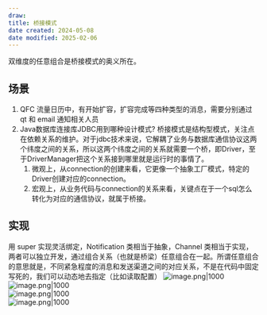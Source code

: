 ```yaml
---
draw:
title: 桥接模式
date created: 2024-05-08
date modified: 2025-02-06
---
```


双维度的任意组合是桥接模式的奥义所在。

<!-- more -->

## 场景

1. QFC 流量日历中，有开始扩容，扩容完成等四种类型的消息，需要分别通过 qt 和 email 通知相关人员
2. Java数据库连接库JDBC用到哪种设计模式? 桥接模式是结构型模式，关注点在依赖关系的维护。对于jdbc技术来说，它解耦了业务与数据库通信协议这两个纬度之间的关系，所以这两个纬度之间的关系就需要一个桥，即Driver，至于DriverManager把这个关系接到哪里就是运行时的事情了。
	1. 微观上，从connection的创建来看，它更像一个抽象工厂模式，特定的Driver创建对应的connection。
	2. 宏观上，从业务代码与connection的关系来看，关键点在于一个sql怎么转化为对应的通信协议，就属于桥接。

## 实现

用 super 实现灵活绑定，Notification 类相当于抽象，Channel 类相当于实现，两者可以独立开发，通过组合关系（也就是桥梁）任意组合在一起。所谓任意组合的意思就是，不同紧急程度的消息和发送渠道之间的对应关系，不是在代码中固定写死的，我们可以动态地去指定（比如读取配置）
![image.png|1000](https://imagehosting4picgo.oss-cn-beijing.aliyuncs.com/imagehosting/fix-dir%2Fpicgo%2Fpicgo-clipboard-images%2F2024%2F05%2F09%2F23-12-30-1113d0780e734205c59018843c39c7df-20240509231229-d73ff5.png)  
![image.png|1000](https://imagehosting4picgo.oss-cn-beijing.aliyuncs.com/imagehosting/fix-dir%2Fpicgo%2Fpicgo-clipboard-images%2F2024%2F05%2F09%2F23-12-34-44f0a8835f6264ef7b29a2023a25246e-20240509231233-286dd6.png)  
![image.png|1000](https://imagehosting4picgo.oss-cn-beijing.aliyuncs.com/imagehosting/fix-dir%2Fpicgo%2Fpicgo-clipboard-images%2F2024%2F05%2F09%2F23-12-40-da319eba869de325e68ec51603376eca-20240509231240-7683cf.png)  
![image.png|1000](https://imagehosting4picgo.oss-cn-beijing.aliyuncs.com/imagehosting/fix-dir%2Fpicgo%2Fpicgo-clipboard-images%2F2024%2F05%2F09%2F23-12-37-b34725fe364f35a1f08eaa8bebea76fc-20240509231236-b1820d.png)
